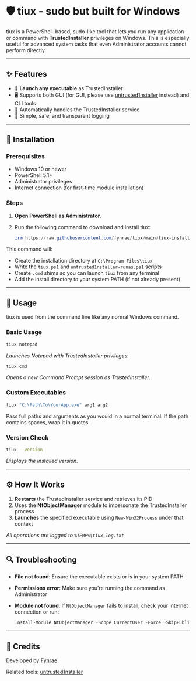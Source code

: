 # 🛡️ tiux - sudo but built for Windows

tiux is a PowerShell-based, sudo-like tool that lets you run any application or command with **TrustedInstaller** privileges on Windows. This is especially useful for advanced system tasks that even Administrator accounts cannot perform directly.

---

## ✨ Features

- 🚀 **Launch any executable** as TrustedInstaller  
- 🖥️ Supports both GUI (for GUI, please use [untrusted1nstaller](https://github.com/fynrae/untrusted1nstaller/releases) instead) and CLI tools  
- 🔄 Automatically handles the TrustedInstaller service  
- 📝 Simple, safe, and transparent logging

---

## 📅 Installation

### Prerequisites

- Windows 10 or newer  
- PowerShell 5.1+  
- Administrator privileges  
- Internet connection (for first-time module installation)

### Steps

1. **Open PowerShell as Administrator.**
2. Run the following command to download and install tiux:

    ```powershell
    irm https://raw.githubusercontent.com/fynrae/tiux/main/tiux-install.ps1 | iex
    ```

This command will:
- Create the installation directory at `C:\Program Files\tiux`
- Write the `tiux.ps1` and `untrusted1nstaller-runas.ps1` scripts  
- Create `.cmd` shims so you can launch `tiux` from any terminal  
- Add the install directory to your system PATH (if not already present)

---

## 🚀 Usage

tiux is used from the command line like any normal Windows command.

### Basic Usage

```bash
tiux notepad
```
*Launches Notepad with TrustedInstaller privileges.*

```bash
tiux cmd
```
*Opens a new Command Prompt session as TrustedInstaller.*

### Custom Executables

```bash
tiux "C:\Path\To\YourApp.exe" arg1 arg2
```
Pass full paths and arguments as you would in a normal terminal. If the path contains spaces, wrap it in quotes.

### Version Check

```bash
tiux --version
```
*Displays the installed version.*

---

## ⚙️ How It Works

1. **Restarts** the TrustedInstaller service and retrieves its PID  
2. Uses the **NtObjectManager** module to impersonate the TrustedInstaller process  
3. **Launches** the specified executable using `New-Win32Process` under that context

_All operations are logged to `%TEMP%\tiux-log.txt`_

---

## 🔍 Troubleshooting

- **File not found**: Ensure the executable exists or is in your system PATH  
- **Permissions error**: Make sure you're running the command as Administrator  
- **Module not found**: If `NtObjectManager` fails to install, check your internet connection or run:

    ```powershell
    Install-Module NtObjectManager -Scope CurrentUser -Force -SkipPublisherCheck
    ```

---

## 🙏 Credits

Developed by [Fynrae](https://github.com/fynrae)

Related tools: [untrusted1nstaller](https://github.com/fynrae/untrusted1nstaller)

